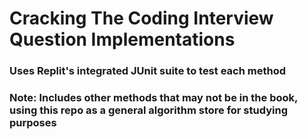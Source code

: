 # Cracking The Coding Interview Question Implementations
### Uses Replit's integrated JUnit suite to test each method

### Note: Includes other methods that may not be in the book, using this repo as a general algorithm store for studying purposes